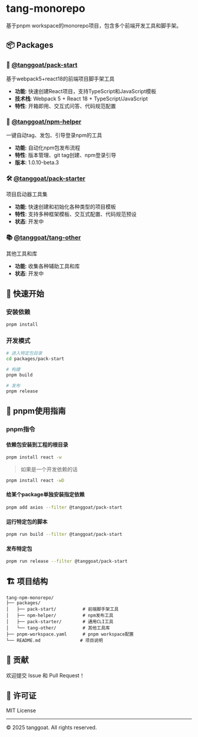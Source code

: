 # tang-monorepo

基于pnpm workspace的monorepo项目，包含多个前端开发工具和脚手架。

## 📦 Packages

### 🚀 [@tanggoat/pack-start](./packages/pack-start/README.md)
基于webpack5+react18的前端项目脚手架工具
- **功能**: 快速创建React项目，支持TypeScript和JavaScript模板
- **技术栈**: Webpack 5 + React 18 + TypeScript/JavaScript
- **特性**: 开箱即用、交互式问答、代码规范配置

### 🔧 [@tanggoat/npm-helper](./packages/npm-helper/README.md)
一键自动tag、发包、引导登录npm的工具
- **功能**: 自动化npm包发布流程
- **特性**: 版本管理、git tag创建、npm登录引导
- **版本**: 1.0.10-beta.3

### 🛠️ [@tanggoat/pack-starter](./packages/pack-starter/README.md)
项目启动器工具集
- **功能**: 快速创建和初始化各种类型的项目模板
- **特性**: 支持多种框架模板、交互式配置、代码规范预设
- **状态**: 开发中

### 📚 [@tanggoat/tang-other](./packages/tang-other/README.md)
其他工具和库
- **功能**: 收集各种辅助工具和库
- **状态**: 开发中

## 🚀 快速开始

### 安装依赖
```bash
pnpm install
```

### 开发模式
```bash
# 进入特定包目录
cd packages/pack-start

# 构建
pnpm build

# 发布
pnpm release
```

## 📖 pnpm使用指南

### pnpm指令

#### 依赖包安装到工程的根目录
```bash
pnpm install react -w
```
> 如果是一个开发依赖的话
```bash
pnpm install react -wD
```

#### 给某个package单独安装指定依赖
```bash
pnpm add axios --filter @tanggoat/pack-start
```

#### 运行特定包的脚本
```bash
pnpm run build --filter @tanggoat/pack-start
```

#### 发布特定包
```bash
pnpm run release --filter @tanggoat/pack-start
```

## 🏗️ 项目结构

```
tang-npm-monorepo/
├── packages/
│   ├── pack-start/          # 前端脚手架工具
│   ├── npm-helper/          # npm发布工具
│   ├── pack-starter/        # 通用CLI工具
│   └── tang-other/          # 其他工具库
├── pnpm-workspace.yaml      # pnpm workspace配置
└── README.md               # 项目说明
```

## 🤝 贡献

欢迎提交 Issue 和 Pull Request！

## 📄 许可证

MIT License

---

© 2025 tanggoat. All rights reserved.